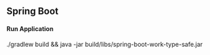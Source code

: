 ## Spring Boot 
#### Run Application
./gradlew build && java -jar build/libs/spring-boot-work-type-safe.jar